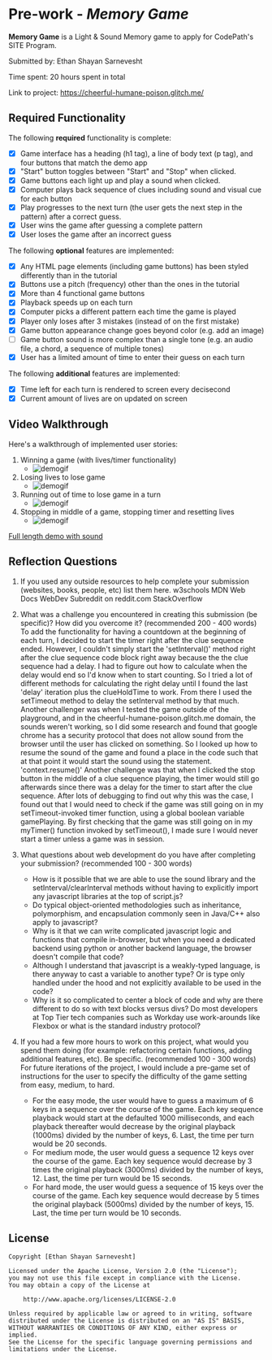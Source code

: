 # Pre-work - *Memory Game*

**Memory Game** is a Light & Sound Memory game to apply for CodePath's SITE Program. 

Submitted by: Ethan Shayan Sarnevesht

Time spent: 20 hours spent in total

Link to project: https://cheerful-humane-poison.glitch.me/

## Required Functionality

The following **required** functionality is complete:

* [x] Game interface has a heading (h1 tag), a line of body text (p tag), and four buttons that match the demo app
* [x] "Start" button toggles between "Start" and "Stop" when clicked. 
* [x] Game buttons each light up and play a sound when clicked. 
* [x] Computer plays back sequence of clues including sound and visual cue for each button
* [x] Play progresses to the next turn (the user gets the next step in the pattern) after a correct guess. 
* [x] User wins the game after guessing a complete pattern
* [x] User loses the game after an incorrect guess

The following **optional** features are implemented:

* [x] Any HTML page elements (including game buttons) has been styled differently than in the tutorial
* [x] Buttons use a pitch (frequency) other than the ones in the tutorial
* [x] More than 4 functional game buttons
* [x] Playback speeds up on each turn
* [x] Computer picks a different pattern each time the game is played
* [x] Player only loses after 3 mistakes (instead of on the first mistake)
* [x] Game button appearance change goes beyond color (e.g. add an image)
* [ ] Game button sound is more complex than a single tone (e.g. an audio file, a chord, a sequence of multiple tones)
* [x] User has a limited amount of time to enter their guess on each turn

The following **additional** features are implemented:

- [x] Time left for each turn is rendered to screen every decisecond
- [x] Current amount of lives are on updated on screen 

## Video Walkthrough

Here's a walkthrough of implemented user stories:

1. Winning a game (with lives/timer functionality)
    * ![demogif](https://i.imgur.com/Wk3UN3L.gif)
2. Losing lives to lose game
    * ![demogif](https://i.imgur.com/V99CMpu.gif)
3. Running out of time to lose game in a turn
    * ![demogif](https://i.imgur.com/vJRFNGf.gif)
4. Stopping in middle of a game, stopping timer and resetting lives
    * ![demogif](https://i.imgur.com/lcMU4X9.gif)





[Full length demo with sound](https://i.imgur.com/cOR4OHo.mp4)


## Reflection Questions
1. If you used any outside resources to help complete your submission (websites, books, people, etc) list them here. 
w3schools
MDN Web Docs
WebDev Subreddit on reddit.com
StackOverflow

2. What was a challenge you encountered in creating this submission (be specific)? How did you overcome it? (recommended 200 - 400 words) 
To add the functionality for having a countdown at the beginning of each turn, I decided to start the timer right after the clue sequence ended. However, I couldn't simply start the 'setInterval()' method right after the clue sequence code block right away because the the clue sequence had a delay. I had to figure out how to calculate when the delay would end so I'd know when to start counting. So I tried a lot of different methods for calculating the right delay until I found the last 'delay' iteration plus the clueHoldTime to work. From there I used the setTimeout method to delay the setInterval method by that much.
Another challenger was when I tested the game outside of the playground, and in the cheerful-humane-poison.glitch.me domain, the sounds weren't working, so I did some research and found that google chrome has a security protocol that does not allow sound from the browser until the user has clicked on something. So I looked up how to resume the sound of the game and found a place in the code such that at that point it would start the sound using the statement. 'context.resume()'
Another challenge was that when I clicked the stop button in the middle of a clue sequence playing, the timer would still go afterwards since there was a delay for the timer to start after the clue sequence. After lots of debugging to find out why this was the case, I found out that I would need to check if the game was still going on in my setTimeout-invoked timer function, using a global boolean variable gamePlaying. By first checking that the game was still going on in my myTimer() function invoked by setTimeout(), I made sure I would never start a timer unless a game was in session.


3. What questions about web development do you have after completing your submission? (recommended 100 - 300 words) 
    * How is it possible that we are able to use the sound library and the setInterval/clearInterval methods without having to explicitly import any javascript libraries at the top of script.js?
    * Do typical object-oriented methodologies such as inheritance, polymorphism, and encapsulation commonly seen in Java/C++ also apply to javascript?
    * Why is it that we can write complicated javascript logic and functions that compile in-browser, but when you need a dedicated backend using python or another backend language, the browser doesn't compile that code?
    * Although I understand that javascript is a weakly-typed language, is there anyway to cast a variable to another type? Or is type only handled under the hood and not explicitly available to be used in the code?
    * Why is it so complicated to center a block of code and why are there different to do so with text blocks versus divs? Do most developers at Top Tier tech companies such as Workday use work-arounds like Flexbox or what is the standard industry protocol?


4. If you had a few more hours to work on this project, what would you spend them doing (for example: refactoring certain functions, adding additional features, etc). Be specific. (recommended 100 - 300 words) 
For future iterations of the project, I would include a pre-game set of instructions for the user to specify the difficulty of the game setting from easy, medium, to hard.
    * For the easy mode, the user would have to guess a maximum of 6 keys in a sequence over the course of the game. Each key sequence playback would start at the defaulted 1000 milliseconds, and each playback thereafter would decrease by the original playback (1000ms) divided by the number of keys, 6. Last, the time per turn would be 20 seconds.
    * For medium mode, the user would guess a sequence 12 keys over the course of the game. Each key sequence would decrease by 3 times the original playback (3000ms) divided by the number of keys, 12. Last, the time per turn would be 15 seconds.
    * For hard mode, the user would guess a sequence of 15 keys over the course of the game.  Each key sequence would decrease by 5 times the original playback (5000ms) divided by the number of keys, 15. Last, the time per turn would be 10 seconds.
    




## License

    Copyright [Ethan Shayan Sarnevesht]

    Licensed under the Apache License, Version 2.0 (the "License");
    you may not use this file except in compliance with the License.
    You may obtain a copy of the License at

        http://www.apache.org/licenses/LICENSE-2.0

    Unless required by applicable law or agreed to in writing, software
    distributed under the License is distributed on an "AS IS" BASIS,
    WITHOUT WARRANTIES OR CONDITIONS OF ANY KIND, either express or implied.
    See the License for the specific language governing permissions and
    limitations under the License.

